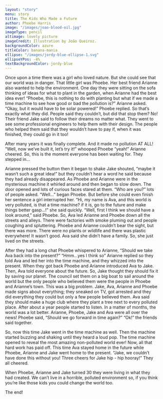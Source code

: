 ```yaml
---
layout: "story"
menu: story
title: The Kids Who Made a Future
author: Phoebe Harris
image: "/images/joao-blood-oil.jpg"
imageType: pencil
altimage: lovely picture
imageCredit: Illustration by João Queiroz.
backgroundColor: azure
titleColor: banana-mania
ellipse: "/images/jordy-blue-ellipse-1.svg"
ellipseYPos: -4%
textBackgroundColor: jordy-blue
---
```




                                      
Once upon a time there was a girl who loved nature. But she could see that our world was in danger. That little girl was Phoebe. Her best friend Arianne also wanted to help the environment. One day they were sitting on the sofa thinking of ideas for what to plant in the garden, when Arianne had the best idea ever! “Phoebe, this is nothing to do with planting but what if we made a time machine to see how good or bad the pollution is?” Arianne asked. “Okay, but it would have to be solar powered!” Phoebe replied. So that’s exactly what they did. People said they couldn’t, but did that stop them? No! Their friend Jake said to follow their dreams no matter what. They went to see some professional engineers to help them with their design. The people who helped them said that they wouldn’t have to pay if, when it was finished, they could go in it too! 

After many years it was finally complete. And it made no pollution AT ALL! “Well, now we’ve built it, let’s try it!” whooped Phoebe “yeah!” Arianne cheered. So, this is the moment everyone has been waiting for. They stepped in...  

Arianne pressed the button then it began to shake Jake shouted, “maybe it wasn’t such a great idea!” but they couldn’t hear a word he said because they had already disappeared. As Phoebe and Arianne were in the mysterious machine it whirled around and then began to slow down. The door opened and lots of curious faces stared at them. “Who are you?” lots of people asked. “Well...” began Phoebe. But before she could even finish her sentence a girl interrupted her. “Hi, my name is Ava, and this world is very polluted, is that a time machine? if it is, go to the future and make things better gasp...!” she said quickly. “Well, first I think we should have a look around,” said Phoebe. So, Ava led Arianne and Phoebe down all the streets and alleys. There were factories with smoke pluming out and people coughing and spluttering. Phoebe and Arianne couldn’t bear the sight, but there was more. There were no plants or wildlife and there was plastic everywhere! It wasn’t good. Ava said she didn’t have a family. So, she just lived on the streets.

 After they had a long chat Phoebe whispered to Arianne, “Should we take Ava back into the present?” “Hmm...yes I think so” Arianne replied so they told Ava and led her into the time machine, and they whizzed into the present. When they got back Phoebe and Arianne introduced Ava to Jake. Then, Ava told everyone about the future. So, Jake thought they should fix it by saving our planet. The council set them on a big boat to sail around the world but the only people who believed them were the people in Phoebe and Arianne’s town. This was a big problem. Jake, Ava, Arianne and Phoebe made signs about everything; they sneaked on TV, got arrested and they did everything they could but only a few people believed them. Ava said they should make a huge club where they plant a tree next to every polluted place. After about a year people started to listen. In a matter of months, the world was a lot better. Arianne, Phoebe, Jake and Ava were all over the news! Phoebe said, “Should we go forward in time again?” “Ok!” the friends said together. 
 
So, now this time Jake went in the time machine as well. Then the machine started buzzing and shaking until they heard a loud pop. The time machine opened to reveal the most amazing non-polluted world ever! Now, all that hard work has paid off. This time Ava stayed home in the future while Phoebe, Arianne and Jake went home to the present. “Jake, we couldn’t have done this without you! Three cheers for Jake hip - hip hooray!” They all cheered. 

When Phoebe, Arianne and Jake turned 30 they were living in what they had created. We can’t live in a horrible, polluted environment so, if you think you’re like those kids you could change the world too. 

The end!

             







